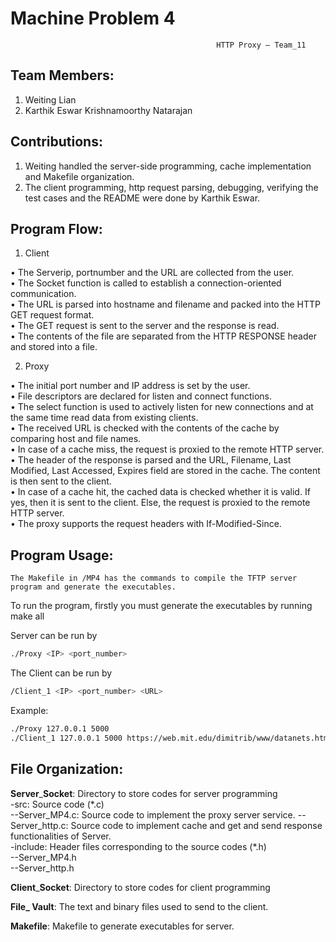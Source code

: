 # Machine Problem 4

                                                  HTTP Proxy – Team_11

## Team Members:
1.	Weiting Lian
2.	Karthik Eswar Krishnamoorthy Natarajan

## Contributions:

1.	Weiting handled the server-side programming, cache implementation and Makefile organization.  
2.	The client programming, http request parsing, debugging, verifying the test cases and the README were done by Karthik Eswar.  

## Program Flow:
1)	Client

•	The Serverip, portnumber and the URL are collected from the user.    
•	The Socket function is called to establish a connection-oriented communication.     
•	The URL is parsed into hostname and filename and packed into the HTTP GET request format.    
•	The GET request is sent to the server and the response is read.  
•	The contents of the file are separated from the HTTP RESPONSE header and stored into a file.


2)	Proxy

•	The initial port number and IP address is set by the user.      
•	File descriptors are declared for listen and connect functions.    
•	The select function is used to actively listen for new connections and at the same time read data from existing clients.   
•	The received URL is checked with the contents of the cache by comparing host and file names.   
•	In case of a cache miss, the request is proxied to the remote HTTP server.   
•	The header of the response is parsed and the URL, Filename, Last Modified, Last Accessed, Expires field are stored in the cache. The content is then sent to the client.  
•	In case of a cache hit, the cached data is checked whether it is valid. If yes, then it is sent to the client. Else, the request is proxied to the remote HTTP server.    
•	The proxy supports the request headers with If-Modified-Since.    


## Program Usage:

	The Makefile in /MP4 has the commands to compile the TFTP server program and generate the executables.

To run the program, firstly you must generate the executables by running make all  

Server can be run by  
```bash
./Proxy <IP> <port_number>   
```
The Client can be run  by 
```bash
/Client_1 <IP> <port_number> <URL> 
```

Example:
```bash
./Proxy 127.0.0.1 5000
./Client_1 127.0.0.1 5000 https://web.mit.edu/dimitrib/www/datanets.html
```

## File Organization:  
**Server**\_**Socket**: Directory to store codes for server programming   
\-src: Source code (\*.c)   
\-\-Server\_MP4.c: Source code to implement the proxy server service.
\-\-Server\_http.c: Source code to implement cache and get and send response functionalities of Server.      
\-include: Header files corresponding to the source codes (\*.h)  
\-\-Server\_MP4.h  
\-\-Server\_http.h  

**Client**\_**Socket**: Directory to store codes for client programming 

**File_ Vault**: The text and binary files used to send to the client.  

**Makefile**: Makefile to generate executables for server.  






